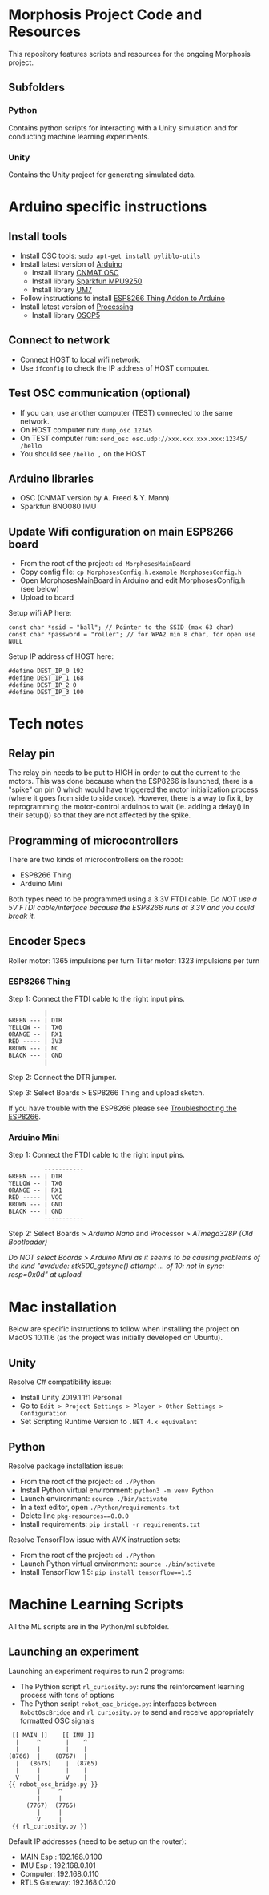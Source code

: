 # Morphosis Project Code and Resources
This repository features scripts and resources for the ongoing Morphosis project.

## Subfolders

### Python

Contains python scripts for interacting with a Unity simulation and for conducting machine learning
experiments.

### Unity

Contains the Unity project for generating simulated data.

# Arduino specific instructions

## Install tools

- Install OSC tools: `sudo apt-get install pyliblo-utils`
- Install latest version of [Arduino](https://www.arduino.cc/en/Main/Software)
  - Install library [CNMAT OSC](https://github.com/CNMAT/OSC)
  - Install library [Sparkfun MPU9250](http://www.arduinolibraries.info/libraries/sparkfun-mpu-9250)
  - Install library [UM7](https://github.com/sofian/UM7-Arduino)
- Follow instructions to install [ESP8266 Thing Addon to Arduino](https://learn.sparkfun.com/tutorials/esp8266-thing-hookup-guide/installing-the-esp8266-arduino-addon)
- Install latest version of [Processing](https://processing.org/download/)
  - Install library [OSCP5](http://www.sojamo.de/libraries/oscP5/)

## Connect to network

- Connect HOST to local wifi network.
- Use `ifconfig` to check the IP address of HOST computer.

## Test OSC communication (optional)

- If you can, use another computer (TEST) connected to the same network.
- On HOST computer run: `dump_osc 12345`
- On TEST computer run: `send_osc osc.udp://xxx.xxx.xxx.xxx:12345/ /hello`
- You should see `/hello ,` on the HOST

## Arduino libraries

- OSC (CNMAT version by A. Freed & Y. Mann)
- Sparkfun BNO080 IMU

## Update Wifi configuration on main ESP8266 board

- From the root of the project: `cd MorphosesMainBoard`
- Copy config file: `cp MorphosesConfig.h.example MorphosesConfig.h`
- Open MorphosesMainBoard in Arduino and edit MorphosesConfig.h (see below)
- Upload to board

Setup wifi AP here:

```
const char *ssid = "ball"; // Pointer to the SSID (max 63 char)
const char *password = "roller"; // for WPA2 min 8 char, for open use NULL
```

Setup IP address of HOST here:

```
#define DEST_IP_0 192
#define DEST_IP_1 168
#define DEST_IP_2 0
#define DEST_IP_3 100
```

# Tech notes

## Relay pin

The relay pin needs to be put to HIGH in order to cut the current to the motors. This was done because when the ESP8266 is launched, there is a "spike" on pin 0 which would have triggered the motor initialization process (where it goes from side to side once). However, there is a way to fix it, by reprogramming the motor-control arduinos to wait (ie. adding a delay() in their setup()) so that they are not affected by the spike.

## Programming of microcontrollers

There are two kinds of microcontrollers on the robot:
 * ESP8266 Thing
 * Arduino Mini

Both types need to be programmed using a 3.3V FTDI cable. *Do NOT use a 5V FTDI cable/interface because the ESP8266 runs at 3.3V and you could break it.*

## Encoder Specs

Roller motor: 1365 impulsions per turn
Tilter motor: 1323 impulsions per turn

### ESP8266 Thing

Step 1: Connect the FTDI cable to the right input pins.

```
          |
GREEN --- | DTR
YELLOW -- | TX0
ORANGE -- | RX1
RED ----- | 3V3
BROWN --- | NC
BLACK --- | GND
          |
```

Step 2: Connect the DTR jumper.

Step 3: Select Boards > ESP8266 Thing and upload sketch.

If you have trouble with the ESP8266 please see [Troubleshooting the ESP8266](https://morphoseis.wordpress.com/2017/08/09/troubleshooting-the-esp8266/).

### Arduino Mini

Step 1: Connect the FTDI cable to the right input pins.

```
          -----------
GREEN --- | DTR
YELLOW -- | TX0
ORANGE -- | RX1
RED ----- | VCC
BROWN --- | GND
BLACK --- | GND
          -----------
```

Step 2: Select Boards > *Arduino Nano* and Processor > *ATmega328P (Old Bootloader)*

*Do NOT select Boards > Arduino Mini as it seems to be causing problems of the kind "avrdude: stk500_getsync() attempt ... of 10: not in sync: resp=0x0d" at upload.*

# Mac installation

Below are specific instructions to follow when installing the project on MacOS 10.11.6 (as the project was initially developed on Ubuntu).

## Unity

Resolve C# compatibility issue:

- Install Unity 2019.1.1f1 Personal
- Go to `Edit > Project Settings > Player > Other Settings > Configuration`
- Set Scripting Runtime Version to `.NET 4.x equivalent`

## Python

Resolve package installation issue:

- From the root of the project: `cd ./Python`
- Install Python virtual environment: `python3 -m venv Python`
- Launch environment: `source ./bin/activate`
- In a text editor, open `./Python/requirements.txt`
- Delete line `pkg-resources==0.0.0`
- Install requirements: `pip install -r requirements.txt`

Resolve TensorFlow issue with AVX instruction sets:

- From the root of the project: `cd ./Python`
- Launch Python virtual environment: `source ./bin/activate`
- Install TensorFlow 1.5: `pip install tensorflow==1.5`

# Machine Learning Scripts

All the ML scripts are in the Python/ml subfolder.

## Launching an experiment

Launching an experiment requires to run 2 programs:
- The Pythion script ```rl_curiosity.py```: runs the reinforcement learning process with tons of options
- The Python script ```robot_osc_bridge.py```: interfaces between ```RobotOscBridge``` and ```rl_curiosity.py``` to send and receive appropriately formatted OSC signals

```
 [[ MAIN ]]    [[ IMU ]]
  |     ^       |    ^
  |     |       |    |
(8766)  |    (8767)  |  
  |   (8675)    |  (8765)
  |     |       |    |
  V     |       V    |
{{ robot_osc_bridge.py }}
        |     ^
        |     |
     (7767)  (7765)
        |     |
        V     |
 {{ rl_curiosity.py }}
```

Default IP addresses (need to be setup on the router):

* MAIN Esp : 192.168.0.100
* IMU Esp : 192.168.0.101
* Computer: 192.168.0.110
* RTLS Gateway: 192.168.0.120
